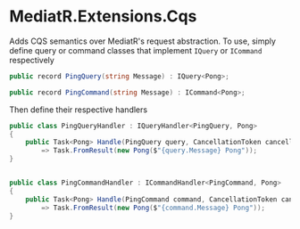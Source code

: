 # MediatR.Extensions.Cqs

Adds CQS semantics over MediatR's request abstraction. To use, simply define query or command classes that implement `IQuery` or `ICommand` respectively

```csharp
public record PingQuery(string Message) : IQuery<Pong>;

public record PingCommand(string Message) : ICommand<Pong>;
```

Then define their respective handlers

```csharp
public class PingQueryHandler : IQueryHandler<PingQuery, Pong>
{
    public Task<Pong> Handle(PingQuery query, CancellationToken cancellationToken)
        => Task.FromResult(new Pong($"{query.Message} Pong"));
}


public class PingCommandHandler : ICommandHandler<PingCommand, Pong>
{
    public Task<Pong> Handle(PingCommand command, CancellationToken cancellationToken)
        => Task.FromResult(new Pong($"{command.Message} Pong"));
}
```